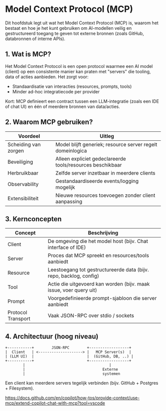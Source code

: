 # Model Context Protocol (MCP)

Dit hoofdstuk legt uit wat het Model Context Protocol (MCP) is, waarom het bestaat en hoe je het kunt gebruiken om AI-modellen veilig en gestructureerd toegang te geven tot externe bronnen (zoals GitHub, databronnen of interne APIs).

## 1. Wat is MCP?
Het Model Context Protocol is een open protocol waarmee een AI model (client) op een consistente manier kan praten met "servers" die tooling, data of acties aanbieden. Het zorgt voor:
- Standaardisatie van interacties (resources, prompts, tools)
- Minder ad-hoc integratiecode per provider

Kort: MCP definieert een contract tussen een LLM-integratie (zoals een IDE of chat UI) en één of meerdere bronnen van data/acties.

## 2. Waarom MCP gebruiken?
| Voordeel | Uitleg |
|----------|-------|
| Scheiding van zorgen | Model blijft generiek; resource server regelt domeinlogica |
| Beveiliging | Alleen expliciet gedeclareerde tools/resources beschikbaar |
| Herbruikbaar | Zelfde server inzetbaar in meerdere clients |
| Observability | Gestandaardiseerde events/logging mogelijk |
| Extensibiliteit | Nieuwe resources toevoegen zonder client aanpassing |

## 3. Kernconcepten
| Concept | Beschrijving |
|---------|-------------|
| Client | De omgeving die het model host (bijv. Chat interface of IDE) |
| Server | Proces dat MCP spreekt en resources/tools aanbiedt |
| Resource | Leestoegang tot gestructureerde data (bijv. repo, backlog, config) |
| Tool | Actie die uitgevoerd kan worden (bijv. maak issue, voer query uit) |
| Prompt | Voorgedefinieerde prompt-sjabloon die server aanbiedt |
| Protocol Transport | Vaak JSON-RPC over stdio / sockets |

## 4. Architectuur (hoog niveau)
```
+-----------+        JSON-RPC        +------------------+
|  Client   | <--------------------> |   MCP Server(s)  |
| (LLM UI)  |                        |  (GitHub, DB, ..) |
+-----------+                        +------------------+
        |                                      |
        |                                   Externe
        |                                   systemen
```

Een client kan meerdere servers tegelijk verbinden (bijv. GitHub + Postgres + Filesystem).

https://docs.github.com/en/copilot/how-tos/provide-context/use-mcp/extend-copilot-chat-with-mcp?tool=vscode